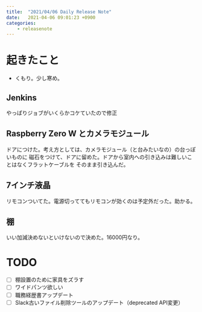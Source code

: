 ```yaml
---
title:  "2021/04/06 Daily Release Note"
date:   2021-04-06 09:01:23 +0900
categories:
	- releasenote
---
```

# 起きたこと

* くもり。少し寒め。

## Jenkins

やっぱりジョブがいくらかコケていたので修正

## Raspberry Zero W とカメラモジュール

ドアにつけた。考え方としては、カメラモジュール（と台みたいなの）の台っぽいものに
磁石をつけて、ドアに留めた。ドアから室内への引き込みは難しいことはなくフラットケーブルを
そのまま引き込んだ。

## 7インチ液晶

リモコンついてた。電源切っててもリモコンが効くのは予定外だった。助かる。

## 棚

いい加減決めないといけないので決めた。16000円なり。

# TODO 

- [ ] 棚設置のために家具をズラす
- [ ] ワイドパンツ欲しい
- [ ] 職務経歴書アップデート
- [ ] Slack古いファイル削除ツールのアップデート（deprecated API変更）